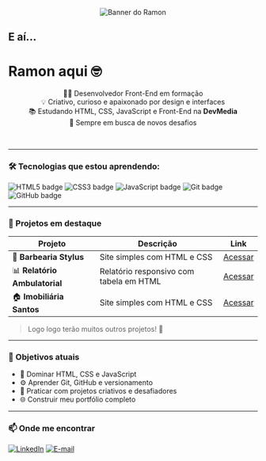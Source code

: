 <p align="center">
  <img src="https://camo.githubusercontent.com/a2232ee5220c300ff41277ffa08414718f9e3a7fcc16eb281864edb16f930e7f/68747470733a2f2f63646e2d696d616765732d312e6d656469756d2e636f6d2f6d61782f323630302f312a304b464231375f4e47545042305857796334425367512e6a706567" alt="Banner do Ramon" />
</p>

## E aí...

<h1> Ramon aqui 🤓</h1>

<p align="center">
👨‍💻 Desenvolvedor Front-End em formação<br/>
💡 Criativo, curioso e apaixonado por design e interfaces<br/>
📚 Estudando HTML, CSS, JavaScript e Front-End na <strong>DevMedia</strong><br/>
🤌 Sempre em busca de novos desafios
</p>

<br/>

---

### 🛠️ Tecnologias que estou aprendendo:
![HTML5 badge](https://img.shields.io/badge/HTML5-E34F26?style=flat&logo=html5&logoColor=white)
![CSS3 badge](https://img.shields.io/badge/CSS3-1572B6?style=flat&logo=css3&logoColor=white)
![JavaScript badge](https://img.shields.io/badge/JavaScript-F7DF1E?style=flat&logo=javascript&logoColor=black)
![Git badge](https://img.shields.io/badge/Git-F05032?style=flat&logo=git&logoColor=white)
![GitHub badge](https://img.shields.io/badge/GitHub-000000?style=flat&logo=github&logoColor=white)

---

### 🚀 Projetos em destaque

| Projeto | Descrição | Link |
|--------|-----------|------|
| 💈 **Barbearia Stylus** | Site simples com HTML e CSS | [Acessar](https://monramonteiro.github.io/projeto-barbearia/) |
| 📊 **Relatório Ambulatorial** | Relatório responsivo com tabela em HTML | [Acessar](https://monramonteiro.github.io/relatorio-ambulatorial/) |
| 🏠 **Imobiliária Santos** | Site simples com HTML e CSS | [Acessar](https://monramonteiro.github.io/projeto-imobiliaria/) |

> Logo logo terão muitos outros projetos! 💪

---

### 🎯 Objetivos atuais
- 📌 Dominar HTML, CSS e JavaScript
- ⚙️ Aprender Git, GitHub e versionamento
- 🧠 Praticar com projetos criativos e desafiadores
- 🌐 Construir meu portfólio completo

---

### 📫 Onde me encontrar

[![LinkedIn](https://img.shields.io/badge/-LinkedIn-blue?style=flat&logo=linkedin&logoColor=white)](https://www.linkedin.com/in/ramon-monteiro/)
[![E-mail](https://img.shields.io/badge/-Email-%23D14836?style=flat&logo=gmail&logoColor=white)](mailto:ramon.monteiro.88@gmail.com)

